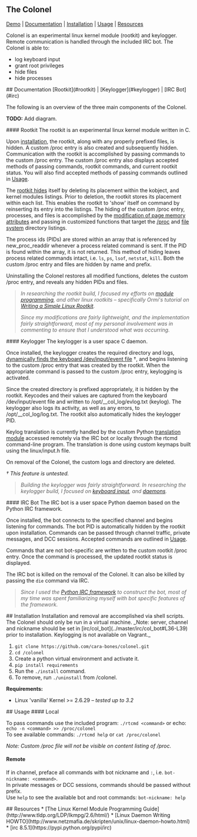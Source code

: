 ## The Colonel
[Demo](showterm.io/13720f013d95a0ceeb05f#fast) | [Documentation](#documentation) | [Installation](#installation) | [Usage](#usage) | [Resources](#resources)  

Colonel is an experimental linux kernel module (rootkit) and keylogger. Remote communication is handled through the included IRC bot. The Colonel is able to:  
* log keyboard input
* grant root privileges
* hide files
* hide processes


<a name="documentation"/>
## Documentation
[Rootkit](#rootkit) | [Keylogger](#keylogger) | [IRC Bot](#irc)  

The following is an overview of the three main components of the Colonel.

**TODO:** Add diagram.

<a name="rootkit"/>
#### Rootkit
The rootkit is an experimental linux kernel module written in C. 

Upon [installation](#installation), the rootkit, along with any properly prefixed files, is hidden. 
A custom /proc entry is also created and subsequently hidden. Communication with the rootkit is accomplished by passing commands to the custom /proc entry. The custom /proc entry also displays accepted methods of passing commands, rootkit commands, and current rootkit status. You will also find accepted methods of passing commands outlined in [Usage](#usage).  

The [rootkit hides](../master/lkm/rootkit.c#L52-L65) itself by deleting its placement within the kobject, and kernel modules listings. Prior to deletion, the rootkit stores its placement within each list. This enables the rootkit to 'show' itself on command by reinserting its entry into the listings. The hiding of the custom /proc entry, processes, and files is accomplished by the [modification of page memory attributes](../master/lkm/rootkit.c#L82-L96) and passing in customized functions that target the [/proc](../master/lkm/rootkit.c#L100-L119) and [file system](../master/lkm/rootkit.c#L121-L132) directory listings.  

The process ids (PIDs) are stored within an array that is referenced by new_proc_readdir whenever a process related command is sent. If the PID is found within the array, it is not returned. This method of hiding leaves process related commands intact, i.e. `ls`, `ps`, `lsof`, `netstat`, `kill`. Both the custom /proc entry and files are hidden by name and prefix.  

Uninstalling the Colonel restores all modified functions, deletes the custom /proc entry, and reveals any hidden PIDs and files.

> _In researching the rootkit build, I focused my efforts on [module programming](http://www.tldp.org/LDP/lkmpg/2.6/html/), and other linux rootkits – specifically Ormi's tutorial on [Writing a Simple Linux Rootkit](http://w3.cs.jmu.edu/kirkpams/550-f12/papers/linux_rootkit.pdf)._  
>
> _Since my modifications are fairly lightweight, and the implementation fairly straightforward, most of my personal involvement was in commenting to ensure that I understood what was occurring._
  
  

<a name="keylogger"/>
#### Keylogger
The keylogger is a user space C daemon. 

Once installed, the keylogger creates the required directory and logs, [dynamically finds the keyboard /dev/input/event file](../master/lkm/col_kl.c#L117-L140) †, and begins listening to the custom /proc entry that was created by the rootkit. When the appropriate command is passed to the custom /proc entry, keylogging is activated.  

Since the created directory is prefixed appropriately, it is hidden by the rootkit. Keycodes and their values are captured from the keyboard /dev/input/event file and written to /opt/__col_log/evlog.txt (keylog). The keylogger also logs its activity, as well as any errors, to /opt/__col_log/log.txt. The rootkit also automatically hides the keylogger PID.

Keylog translation is currently handled by the custom Python [translation module](../master/irc/key.py) accessed remotely via the IRC bot or locally through the rtcmd command-line program. The translation is done using custom keymaps built using the linux/input.h file.

On removal of the Colonel, the custom logs and directory are deleted.

_† This feature is untested._
> _Building the keylogger was fairly straightforward. In researching the keylogger build, I focused on [keyboard input](http://stackoverflow.com/questions/3662368/dev-input-keyboard-format), and [daemons](http://www.netzmafia.de/skripten/unix/linux-daemon-howto.html)._  
  
  

<a name="irc"/>
#### IRC Bot 
The IRC bot is a user space Python daemon based on the Python IRC framework. 

Once installed, the bot connects to the specified channel and begins listening for commands. The bot PID is automatically hidden by the rootkit upon installation. Commands can be passed through channel traffic, private messages, and DCC sessions. Accepted commands are outlined in [Usage](#usage).  

Commands that are not bot-specific are written to the custom rootkit /proc entry. Once the command is processed, the updated rootkit status is displayed.

The IRC bot is killed on the removal of the Colonel. It can also be killed by passing the `die` command via IRC.  

> _Since I used the [Python IRC framework](https://pypi.python.org/pypi/irc) to construct the bot, most of my time was spent familiarizing myself with bot specific features of the framework._
  
  

<a name="installation"/>
## Installation
Installation and removal are accomplished via shell scripts. The Colonel should only be run in a virtual machine.   
_Note: server, channel and nickname should be set in [irc/col_bot](../master/irc/col_bot#L36-L39) prior to installation. Keylogging is not available on Vagrant._

1. `git clone https://github.com/cara-bones/colonel.git`
2. `cd /colonel`
3. Create a python virtual environment and activate it.
3. `pip install requirements`
4. Run the `./install` command.  
3. To remove, run `./uninstall` from /colonel.

**Requirements:**
* Linux 'vanilla' Kernel >= 2.6.29 _– tested up to 3.2_

<a name="usage"/>
## Usage
#### Local

To pass commands use the included program: `./rtcmd <command>` or echo: `echo -n <command> >> /proc/colonel`  
To see available commands: `./rtcmd help` or `cat /proc/colonel`  

_Note: Custom /proc file will not be visible on content listing of /proc._


#### Remote

If in channel, preface all commands with bot nickname and `:`, i.e. `bot-nickname: <command>`.  
In private messages or DCC sessions, commands should be passed without prefix.  
Use `help` to see the  available bot and root commands: `bot-nickname: help`

<a name="resources"/>
## Resources
* [The Linux Kernel Module Programming Guide](http://www.tldp.org/LDP/lkmpg/2.6/html/)
* [Linux Daemon Writing HOWTO](http://www.netzmafia.de/skripten/unix/linux-daemon-howto.html)
* [irc 8.5.1](https://pypi.python.org/pypi/irc)
